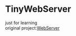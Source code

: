 # TinyWebServer
just for learning  
original project:[WebServer](https://github.com/markparticle/WebServer)